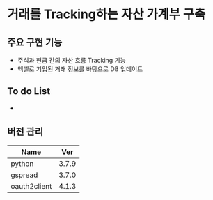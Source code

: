 # 거래를 Tracking하는 자산 가계부 구축

## 주요 구현 기능

- 주식과 현금 간의 자산 흐름 Tracking 기능
- 엑셀로 기입된 거래 정보를 바탕으로 DB 업데이트


## To do List

- 

## 버전 관리

|Name|Ver|
|---|---|
|python|3.7.9|
|gspread|3.7.0|
|oauth2client|4.1.3|